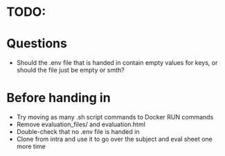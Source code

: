 # TODO:

# Questions

- Should the .env file that is handed in contain empty values for keys, or should the file just be empty or smth?

# Before handing in

- Try moving as many .sh script commands to Docker RUN commands
- Remove evaluation_files/ and evaluation.html
- Double-check that no .env file is handed in
- Clone from intra and use it to go over the subject and eval sheet one more time
